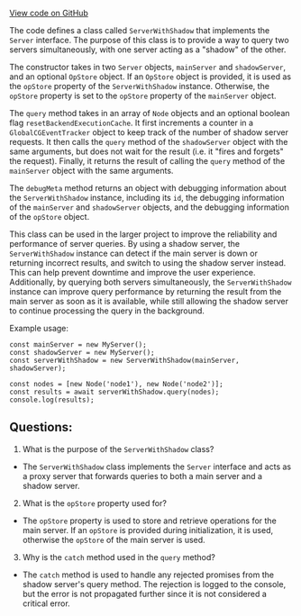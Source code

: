 [View code on GitHub](https://github.com/wandb/weave/weave-js/src/core/server/shadow.ts)

The code defines a class called `ServerWithShadow` that implements the `Server` interface. The purpose of this class is to provide a way to query two servers simultaneously, with one server acting as a "shadow" of the other. 

The constructor takes in two `Server` objects, `mainServer` and `shadowServer`, and an optional `OpStore` object. If an `OpStore` object is provided, it is used as the `opStore` property of the `ServerWithShadow` instance. Otherwise, the `opStore` property is set to the `opStore` property of the `mainServer` object.

The `query` method takes in an array of `Node` objects and an optional boolean flag `resetBackendExecutionCache`. It first increments a counter in a `GlobalCGEventTracker` object to keep track of the number of shadow server requests. It then calls the `query` method of the `shadowServer` object with the same arguments, but does not wait for the result (i.e. it "fires and forgets" the request). Finally, it returns the result of calling the `query` method of the `mainServer` object with the same arguments.

The `debugMeta` method returns an object with debugging information about the `ServerWithShadow` instance, including its `id`, the debugging information of the `mainServer` and `shadowServer` objects, and the debugging information of the `opStore` object.

This class can be used in the larger project to improve the reliability and performance of server queries. By using a shadow server, the `ServerWithShadow` instance can detect if the main server is down or returning incorrect results, and switch to using the shadow server instead. This can help prevent downtime and improve the user experience. Additionally, by querying both servers simultaneously, the `ServerWithShadow` instance can improve query performance by returning the result from the main server as soon as it is available, while still allowing the shadow server to continue processing the query in the background. 

Example usage:

```
const mainServer = new MyServer();
const shadowServer = new MyServer();
const serverWithShadow = new ServerWithShadow(mainServer, shadowServer);

const nodes = [new Node('node1'), new Node('node2')];
const results = await serverWithShadow.query(nodes);
console.log(results);
```
## Questions: 
 1. What is the purpose of the `ServerWithShadow` class?
- The `ServerWithShadow` class implements the `Server` interface and acts as a proxy server that forwards queries to both a main server and a shadow server.

2. What is the `opStore` property used for?
- The `opStore` property is used to store and retrieve operations for the main server. If an `opStore` is provided during initialization, it is used, otherwise the `opStore` of the main server is used.

3. Why is the `catch` method used in the `query` method?
- The `catch` method is used to handle any rejected promises from the shadow server's query method. The rejection is logged to the console, but the error is not propagated further since it is not considered a critical error.